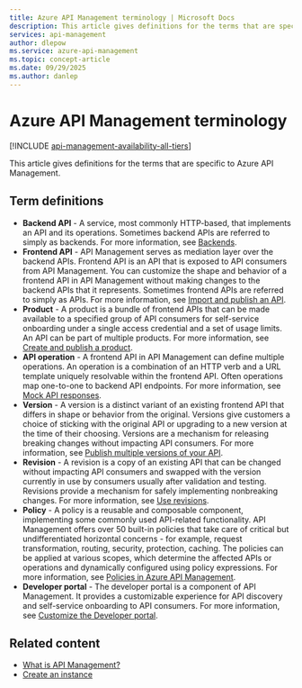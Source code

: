 ```yaml
---
title: Azure API Management terminology | Microsoft Docs
description: This article gives definitions for the terms that are specific to API Management.
services: api-management
author: dlepow
ms.service: azure-api-management
ms.topic: concept-article
ms.date: 09/29/2025
ms.author: danlep
---
```


# Azure API Management terminology

[!INCLUDE [api-management-availability-all-tiers](../../includes/api-management-availability-all-tiers.md)]

This article gives definitions for the terms that are specific to Azure API Management.

## Term definitions

- **Backend API** - A service, most commonly HTTP-based, that implements an API and its operations. Sometimes backend APIs are referred to simply as backends. For more information, see [Backends](backends.md).
- **Frontend API** - API Management serves as mediation layer over the backend APIs. Frontend API is an API that is exposed to API consumers from API Management. You can customize the shape and behavior of a frontend API in API Management without making changes to the backend APIs that it represents. Sometimes frontend APIs are referred to simply as APIs. For more information, see [Import and publish an API](import-and-publish.md).
- **Product** - A product is a bundle of frontend APIs that can be made available to a specified group of API consumers for self-service onboarding under a single access credential and a set of usage limits. An API can be part of multiple products. For more information, see [Create and publish a product](api-management-howto-add-products.md).
- **API operation** - A frontend API in API Management can define multiple operations. An operation is a combination of an HTTP verb and a URL template uniquely resolvable within the frontend API. Often operations map one-to-one to backend API endpoints. For more information, see [Mock API responses](mock-api-responses.md).
- **Version** - A version is a distinct variant of an existing frontend API that differs in shape or behavior from the original. Versions give customers a choice of sticking with the original API or upgrading to a new version at the time of their choosing. Versions are a mechanism for releasing breaking changes without impacting API consumers. For more information, see [Publish multiple versions of your API](api-management-get-started-publish-versions.md).
- **Revision** - A revision is a copy of an existing API that can be changed without impacting API consumers and swapped with the version currently in use by consumers usually after validation and testing. Revisions provide a mechanism for safely implementing nonbreaking changes. For more information, see [Use revisions](api-management-get-started-revise-api.md).
- **Policy** - A policy is a reusable and composable component, implementing some commonly used API-related functionality. API Management offers over 50 built-in policies that take care of critical but undifferentiated horizontal concerns - for example, request transformation, routing, security, protection, caching. The policies can be applied at various scopes, which determine the affected APIs or operations and dynamically configured using policy expressions. For more information, see [Policies in Azure API Management](api-management-howto-policies.md).
- **Developer portal** - The developer portal is a component of API Management. It provides a customizable experience for API discovery and self-service onboarding to API consumers. For more information, see [Customize the Developer portal](api-management-customize-styles.md).

## Related content

- [What is API Management?](api-management-key-concepts.md)
- [Create an instance](get-started-create-service-instance.md)